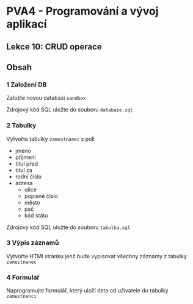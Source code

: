# PVA4 - Programování a vývoj aplikací
## Lekce 10: CRUD operace

## Obsah

### 1 Založení DB
Založte novou databázi `sandbox`

Zdrojový kód SQL uložte do souboru `databaze.sql`

### 2 Tabulky
Vytvořte tabulky `zamestnanec` s poli
* jméno
* příjmení
* titul před
* titul za
* rodní číslo
* adresa
  * ulice
  * popisné číslo
  * město
  * psč
  * kód státu

Zdrojový kód SQL uložte do souboru `tabulka.sql`

### 3 Výpis záznamů
Vytvořte HTMl stránku jenž bude vypisovat všechny záznamy z tabulky `zamestnanec`

### 4 Formulář
Naprogramujte formulář, který uloží data od uživatele do tabulky `zamestnanci` 
